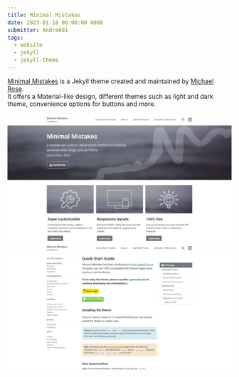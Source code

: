 ```yaml
---
title: Minimal Mistakes
date: 2023-01-18 00:00:00 0000
submitter: Andre601
tags:
  - website
  - jekyll
  - jekyll-theme
---
```


[Minimal Mistakes][mmistakes] is a Jekyll theme created and maintained by [Michael Rose][michael].  
It offers a Material-like design, different themes such as light and dark theme, convenience options for buttons and more.

![frontpage](/assets/images/mmistakes/frontpage.png) ![docs](/assets/images/mmistakes/docs.png)

[mmistakes]: https://mmistakes.github.io/minimal-mistakes/
[michael]: https://github.com/mmistakes
